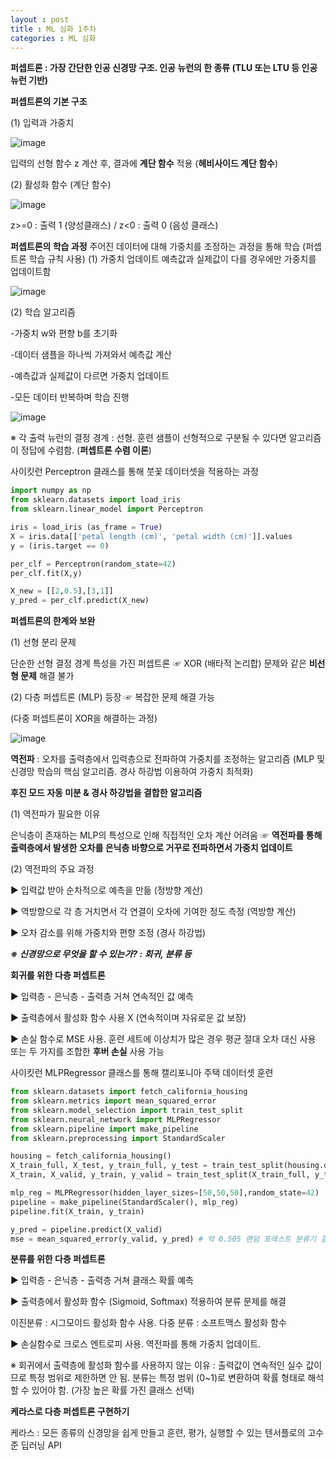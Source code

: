 ```yaml
---
layout : post
title : ML 심화 1주차
categories : ML 심화
---
```


**퍼셉트론 : 가장 간단한 인공 신경망 구조. 인공 뉴런의 한 종류 (TLU 또는 LTU 등 인공 뉴런 기반)**

**퍼셉트론의 기본 구조**

(1) 입력과 가중치

![image](https://github.com/user-attachments/assets/ae0a582c-df51-49b4-9cfc-cc68f20dfcc3)

입력의 선형 함수 z 계산 후, 결과에 **계단 함수** 적용 (**헤비사이드 계단 함수**)

(2) 활성화 함수 (계단 함수)

![image](https://github.com/user-attachments/assets/94e1e0d1-259a-40c9-b112-e4986e9dfbbd)

z>=0 : 출력 1 (양성클래스) / z<0 : 출력 0 (음성 클래스)

**퍼셉트론의 학습 과정**
주어진 데이터에 대해 가중치를 조정하는 과정을 통해 학습 (퍼셉트론 학습 규칙 사용)
(1) 가중치 업데이트
예측값과 실제값이 다를 경우에만 가중치를 업데이트함

![image](https://github.com/user-attachments/assets/61d67fcb-c3f6-470a-810e-59139a98d1c2)

(2) 학습 알고리즘

-가중치 w와 편향 b를 초기화 

-데이터 샘플을 하나씩 가져와서 예측값 계산

-예측값과 실제값이 다르면 가중치 업데이트

-모든 데이터 반복하며 학습 진행

![image](https://github.com/user-attachments/assets/3fdd0648-2299-42f0-ac3a-0f9ec413ff45)

※ 각 출력 뉴런의 결정 경계 : 선형. 훈련 샘플이 선형적으로 구분될 수 있다면 알고리즘이 정답에 수렴함. (**퍼셉트론 수렴 이론**)

사이킷런 Perceptron 클래스를 통해 붓꽃 데이터셋을 적용하는 과정
```python
import numpy as np
from sklearn.datasets import load_iris
from sklearn.linear_model import Perceptron

iris = load_iris (as_frame = True)
X = iris.data[['petal length (cm)', 'petal width (cm)']].values
y = (iris.target == 0)

per_clf = Perceptron(random_state=42)
per_clf.fit(X,y)

X_new = [[2,0.5],[3,1]]
y_pred = per_clf.predict(X_new)
```
**퍼셉트론의 한계와 보완**

(1) 선형 분리 문제

단순한 선형 결정 경계 특성을 가진 퍼셉트론 ☞ XOR (배타적 논리합) 문제와 같은 **비선형 문제** 해결 불가

(2) 다층 퍼셉트론 (MLP) 등장 ☞ 복잡한 문제 해결 가능

(다중 퍼셉트론이 XOR을 해결하는 과정)

![image](https://github.com/user-attachments/assets/2e3ccd5d-e236-4d3e-8315-dfaf7e9161bc)

**역전파** : 오차를 출력층에서 입력층으로 전파하여 가중치를 조정하는 알고리즘 (MLP 및 신경망 학습의 핵심 알고리즘. 경사 하강법 이용하여 가중치 최적화)

**후진 모드 자동 미분 & 경사 하강법을 결합한 알고리즘**

(1) 역전파가 필요한 이유

은닉층이 존재하는 MLP의 특성으로 인해 직접적인 오차 계산 어려움 ☞ **역전파를 통해 출력층에서 발생한 오차를 은닉층 바향으로 거꾸로 전파하면서 가중치 업데이트**

(2) 역전파의 주요 과정

▶ 입력값 받아 순차적으로 예측을 만듦 (정방향 계산)

▶ 역방향으로 각 층 거치면서 각 연결이 오차에 기여한 정도 측정 (역방향 계산)

▶ 오차 감소를 위해 가중치와 편향 조정 (경사 하강법)

***※ 신경망으로 무엇을 할 수 있는가? : 회귀, 분류 등***

**회귀를 위한 다층 퍼셉트론**

▶ 입력층 - 은닉층 - 출력층 거쳐 연속적인 값 예측

▶ 출력층에서 활성화 함수 사용 X (연속적이며 자유로운 값 보장) 

▶ 손실 함수로 MSE 사용. 훈련 세트에 이상치가 많은 경우 평균 절대 오차 대신 사용 또는 두 가지를 조합한 **후버 손실** 사용 가능

사이킷런 MLPRegressor 클래스를 통해 캘리포니아 주택 데이터셋 훈련
```python
from sklearn.datasets import fetch_california_housing
from sklearn.metrics import mean_squared_error
from sklearn.model_selection import train_test_split
from sklearn.neural_network import MLPRegressor
from sklearn.pipeline import make_pipeline
from sklearn.preprocessing import StandardScaler 

housing = fetch_california_housing()
X_train_full, X_test, y_train_full, y_test = train_test_split(housing.data, housing.target, random_state=42)
X_train, X_valid, y_train, y_valid = train_test_split(X_train_full, y_train_full, random_state = 42)

mlp_reg = MLPRegressor(hidden_layer_sizes=[50,50,50],random_state=42)
pipeline = make_pipeline(StandardScaler(), mlp_reg)
pipeline.fit(X_train, y_train)

y_pred = pipeline.predict(X_valid)
mse = mean_squared_error(y_valid, y_pred) # 약 0.505 랜덤 포레스트 분류기 결괏값과 유사
```

**분류를 위한 다층 퍼셉트론**

▶ 입력층 - 은닉층 - 출력층 거쳐 클래스 확률 예측

▶ 출력층에서 활성화 함수 (Sigmoid, Softmax) 적용하여 분류 문제를 해결

이진분류 : 시그모이드 활성화 함수 사용. 다중 분류 : 소프트맥스 활성화 함수

▶ 손실함수로 크로스 엔트로피 사용. 역전파를 통해 가중치 업데이트.

※ 회귀에서 출력층에 활성화 함수를 사용하지 않는 이유 : 출력값이 연속적인 실수 값이므로 특정 범위로 제한하면 안 됨. 분류는 특정 범위 (0~1)로 변환하여 확률 형태로 해석할 수 있어야 함. (가장 높은 확률 가진 클래스 선택)

**케라스로 다층 퍼셉트론 구현하기**

케라스 : 모든 종류의 신경망을 쉽게 만들고 훈련, 평가, 실행할 수 있는 텐서플로의 고수준 딥러닝 API





